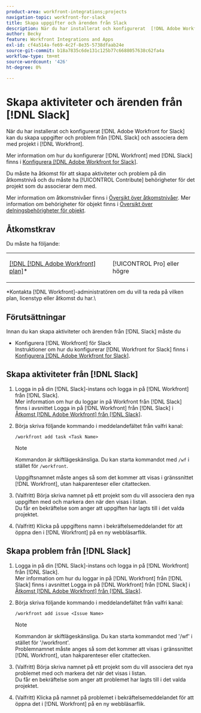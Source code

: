 ```yaml
---
product-area: workfront-integrations;projects
navigation-topic: workfront-for-slack
title: Skapa uppgifter och ärenden från Slack
description: När du har installerat och konfigurerat  [!DNL Adobe Workfront]  för Slack kan du skapa uppgifter och problem från Slack och associera dem med projekt i Workfront.
author: Becky
feature: Workfront Integrations and Apps
exl-id: cf4a514a-fe69-4c2f-8e35-5738dfaab24e
source-git-commit: b18a7835c6de131c125b77c6688057638c62fa4a
workflow-type: tm+mt
source-wordcount: '426'
ht-degree: 0%

---
```


# Skapa aktiviteter och ärenden från [!DNL Slack]

När du har installerat och konfigurerat [!DNL Adobe Workfront for Slack] kan du skapa uppgifter och problem från [!DNL Slack] och associera dem med projekt i [!DNL Workfront].

Mer information om hur du konfigurerar [!DNL Workfront] med [!DNL Slack] finns i [Konfigurera [!DNL Adobe Workfront for Slack]](../../workfront-integrations-and-apps/using-workfront-with-slack/configure-workfront-for-slack.md).

Du måste ha åtkomst för att skapa aktiviteter och problem på din åtkomstnivå och du måste ha [!UICONTROL Contribute] behörigheter för det projekt som du associerar dem med.

Mer information om åtkomstnivåer finns i [Översikt över åtkomstnivåer](../../administration-and-setup/add-users/access-levels-and-object-permissions/access-levels-overview.md). Mer information om behörigheter för objekt finns i [Översikt över delningsbehörigheter för objekt](../../workfront-basics/grant-and-request-access-to-objects/sharing-permissions-on-objects-overview.md).

## Åtkomstkrav

Du måste ha följande:

<table style="table-layout:auto"> 
 <col> 
 </col> 
 <col> 
 </col> 
 <tbody> 
  <tr> 
   <td role="rowheader"><a href="https://business.adobe.com/se/products/workfront/pricing.html" target="_blank">[!DNL [!DNL Adobe Workfront] plan]</a>*</td> 
   <td> <p>[!UICONTROL Pro] eller högre</p> </td> 
  </tr> 
 </tbody> 
</table>

&#42;Kontakta [!DNL Workfront]-administratören om du vill ta reda på vilken plan, licenstyp eller åtkomst du har.\

## Förutsättningar

Innan du kan skapa aktiviteter och ärenden från [!DNL Slack] måste du

* Konfigurera [!DNL Workfront] för Slack\
   Instruktioner om hur du konfigurerar [!DNL Workfront for Slack] finns i [Konfigurera [!DNL Adobe Workfront for Slack]](../../workfront-integrations-and-apps/using-workfront-with-slack/configure-workfront-for-slack.md).

## Skapa aktiviteter från [!DNL Slack]

1. Logga in på din [!DNL Slack]-instans och logga in på [!DNL Workfront] från [!DNL Slack].\
   Mer information om hur du loggar in på Workfront från [!DNL Slack] finns i avsnittet Logga in på [!DNL Workfront] från [!DNL Slack] i [Åtkomst [!DNL Adobe Workfront] från [!DNL Slack]](../../workfront-integrations-and-apps/using-workfront-with-slack/access-workfront-from-slack.md).

1. Börja skriva följande kommando i meddelandefältet från valfri kanal:

   `/workfront add task <Task Name>`

   >[!NOTE]
   >
   >Kommandon är skiftlägeskänsliga. Du kan starta kommandot med `/wf` i stället för `/workfront`.
   >  
   >Uppgiftsnamnet måste anges så som det kommer att visas i gränssnittet [!DNL Workfront], utan hakparenteser eller citattecken.

1. (Valfritt) Börja skriva namnet på ett projekt som du vill associera den nya uppgiften med och markera den när den visas i listan.\
   Du får en bekräftelse som anger att uppgiften har lagts till i det valda projektet.
1. (Valfritt) Klicka på uppgiftens namn i bekräftelsemeddelandet för att öppna den i [!DNL Workfront] på en ny webbläsarflik.

## Skapa problem från [!DNL Slack]

1. Logga in på din [!DNL Slack]-instans och logga in på [!DNL Workfront] från [!DNL Slack].\
   Mer information om hur du loggar in på [!DNL Workfront] från [!DNL Slack] finns i avsnittet Logga in på [!DNL Workfront] från [!DNL Slack] i [Åtkomst [!DNL Adobe Workfront] från [!DNL Slack]](../../workfront-integrations-and-apps/using-workfront-with-slack/access-workfront-from-slack.md).

1. Börja skriva följande kommando i meddelandefältet från valfri kanal:

   `/workfront add issue <Issue Name>`

   >[!NOTE]
   >
   >Kommandon är skiftlägeskänsliga. Du kan starta kommandot med &#39;/wf&#39; i stället för &#39;/workfront&#39;. \
   >Problemnamnet måste anges så som det kommer att visas i gränssnittet [!DNL Workfront], utan hakparenteser eller citattecken.

1. (Valfritt) Börja skriva namnet på ett projekt som du vill associera det nya problemet med och markera det när det visas i listan.\
   Du får en bekräftelse som anger att problemet har lagts till i det valda projektet.
1. (Valfritt) Klicka på namnet på problemet i bekräftelsemeddelandet för att öppna det i [!DNL Workfront] på en ny webbläsarflik.
